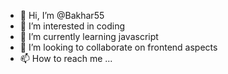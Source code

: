 - 👋 Hi, I’m @Bakhar55
- 👀 I’m interested in coding
- 🌱 I’m currently learning javascript 
- 💞️ I’m looking to collaborate on frontend  aspects
- 📫 How to reach me ...

<!---
Bakhar55/Bakhar55 is a ✨ special ✨ repository because its `README.md` (this file) appears on your GitHub profile.
You can click the Preview link to take a look at your changes.
--->
